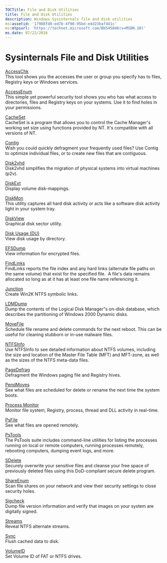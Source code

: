```yaml
---
TOCTitle: File and Disk Utilities
title: File and Disk Utilities
description: Windows Sysinternals file and disk utilities
ms:assetid: '17988fd8-ed7b-4f90-95bd-e4d23baf441c'
ms:mtpsurl: 'https://technet.microsoft.com/Bb545046(v=MSDN.10)'
ms.date: 07/22/2016
---
```

# Sysinternals File and Disk Utilities

[AccessChk](accesschk.md)  
This tool shows you the accesses the user or group you specify has
to files, Registry keys or Windows services.

[AccessEnum](accessenum.md)  
This simple yet powerful security tool shows you who has what access
to directories, files and Registry keys on your systems. Use it to
find holes in your permissions.

[CacheSet](cacheset.md)  
CacheSet is a program that allows you to control the Cache Manager's
working set size using functions provided by NT. It's compatible
with all versions of NT.

[Contig](contig.md)  
Wish you could quickly defragment your frequently used files? Use
Contig to optimize individual files, or to create new files that are
contiguous.

[Disk2vhd](disk2vhd.md)  
Disk2vhd simplifies the migration of physical systems into virtual
machines (p2v).

[DiskExt](diskext.md)  
Display volume disk-mappings.

[DiskMon](diskmon.md)  
This utility captures all hard disk activity or acts like a software
disk activity light in your system tray.

[DiskView](diskview.md)  
Graphical disk sector utility.

[Disk Usage (DU)](du.md)  
View disk usage by directory.

[EFSDump](efsdump.md)  
View information for encrypted files.

[FindLinks](findlinks.md)  
FindLinks reports the file index and any hard links (alternate file
paths on the same volume) that exist for the specified file.  A
file's data remains allocated so long as at it has at least one file
name referencing it.

[Junction](junction.md)  
Create Win2K NTFS symbolic links.

[LDMDump](ldmdump.md)  
Dump the contents of the Logical Disk Manager"s on-disk database,
which describes the partitioning of Windows 2000 Dynamic disks.

[MoveFile](movefile.md)  
Schedule file rename and delete commands for the next reboot. This
can be useful for cleaning stubborn or in-use malware files.

[NTFSInfo](ntfsinfo.md)  
Use NTFSInfo to see detailed information about NTFS volumes,
including the size and location of the Master File Table (MFT) and
MFT-zone, as well as the sizes of the NTFS meta-data files.

[PageDefrag](pagedefrag.md)  
Defragment the Windows paging file and Registry hives.

[PendMoves](pendmoves.md)  
See what files are scheduled for delete or rename the next time the
system boots.

[Process Monitor](procmon.md)  
Monitor file system, Registry, process, thread and DLL activity in
real-time.

[PsFile](psfile.md)  
See what files are opened remotely.

[PsTools](pstools.md)  
The PsTools suite includes command-line utilities for listing the
processes running on local or remote computers, running processes
remotely, rebooting computers, dumping event logs, and more.

[SDelete](sdelete.md)  
Securely overwrite your sensitive files and cleanse your free space
of previously deleted files using this DoD-compliant secure delete
program.

[ShareEnum](shareenum.md)  
Scan file shares on your network and view their security settings to
close security holes.

[Sigcheck](sigcheck.md)  
Dump file version information and verify that images on your system
are digitally signed.

[Streams](streams.md)  
Reveal NTFS alternate streams.

[Sync](sync.md)  
Flush cached data to disk.

[VolumeID](volumeid.md)  
Set Volume ID of FAT or NTFS drives.
